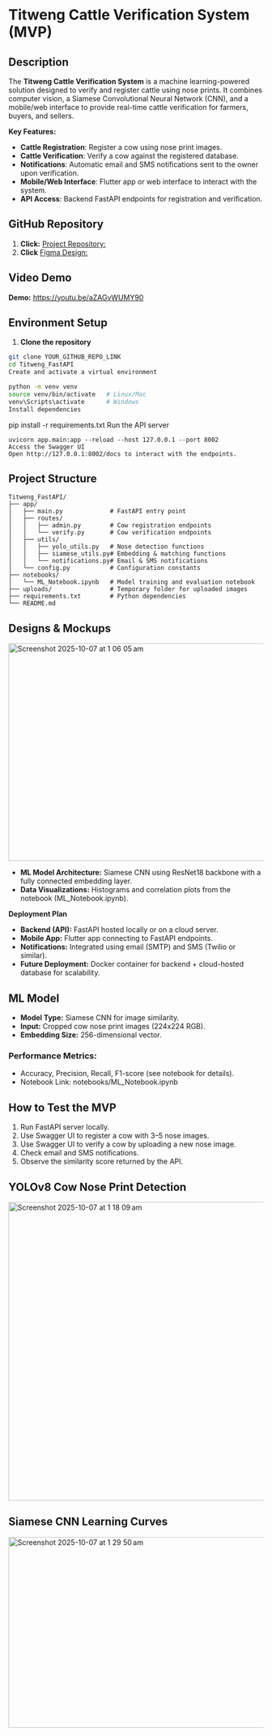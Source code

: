 # Titweng Cattle Verification System (MVP)

## Description
The **Titweng Cattle Verification System** is a machine learning-powered solution designed to verify and register cattle using nose prints. It combines computer vision, a Siamese Convolutional Neural Network (CNN), and a mobile/web interface to provide real-time cattle verification for farmers, buyers, and sellers.

**Key Features:**
- **Cattle Registration**: Register a cow using nose print images.
- **Cattle Verification**: Verify a cow against the registered database.
- **Notifications**: Automatic email and SMS notifications sent to the owner upon verification.
- **Mobile/Web Interface**: Flutter app or web interface to interact with the system.
- **API Access**: Backend FastAPI endpoints for registration and verification.

## GitHub Repository
1. **Click:** [Project Repository:](https://github.com/Geu-Pro2023/Titweng_Initial_Software_Product)
2. **Click** [Figma Design:](https://www.figma.com/design/BDT9TX3z4jfmnWl0VU6ysn/Titweng-Mobile-UI?node-id=0-1&t=lyeLWb7C8fbTX7zO-1)

## **Video Demo**
**Demo:** https://youtu.be/aZAGvWUMY90 

## Environment Setup
1. **Clone the repository**
```bash
git clone YOUR_GITHUB_REPO_LINK
cd Titweng_FastAPI
Create and activate a virtual environment

python -m venv venv
source venv/bin/activate   # Linux/Mac
venv\Scripts\activate      # Windows
Install dependencies
```
pip install -r requirements.txt
Run the API server
```
uvicorn app.main:app --reload --host 127.0.0.1 --port 8002
Access the Swagger UI
Open http://127.0.0.1:8002/docs to interact with the endpoints.
```

## Project Structure
```
Titweng_FastAPI/
├── app/
│   ├── main.py             # FastAPI entry point
│   ├── routes/
│   │   ├── admin.py        # Cow registration endpoints
│   │   └── verify.py       # Cow verification endpoints
│   ├── utils/
│   │   ├── yolo_utils.py   # Nose detection functions
│   │   ├── siamese_utils.py# Embedding & matching functions
│   │   └── notifications.py# Email & SMS notifications
│   └── config.py           # Configuration constants
├── notebooks/
│   └── ML_Notebook.ipynb   # Model training and evaluation notebook
├── uploads/                # Temporary folder for uploaded images
├── requirements.txt        # Python dependencies
└── README.md
```

## Designs & Mockups

<img width="836" height="430" alt="Screenshot 2025-10-07 at 1 06 05 am" src="https://github.com/user-attachments/assets/4406ab26-8312-4c0e-b886-cb9e36ebc7a2" />

- **ML Model Architecture:** Siamese CNN using ResNet18 backbone with a fully connected embedding layer.
- **Data Visualizations:** Histograms and correlation plots from the notebook (ML_Notebook.ipynb).

**Deployment Plan**
- **Backend (API):** FastAPI hosted locally or on a cloud server.
- **Mobile App:** Flutter app connecting to FastAPI endpoints.
- **Notifications:** Integrated using email (SMTP) and SMS (Twilio or similar).
- **Future Deployment:** Docker container for backend + cloud-hosted database for scalability.

## ML Model

- **Model Type:** Siamese CNN for image similarity.
- **Input:** Cropped cow nose print images (224x224 RGB).
- **Embedding Size:** 256-dimensional vector.
### **Performance Metrics:**
- Accuracy, Precision, Recall, F1-score (see notebook for details).
- Notebook Link: notebooks/ML_Notebook.ipynb

## How to Test the MVP

1. Run FastAPI server locally.
2. Use Swagger UI to register a cow with 3–5 nose images.
3. Use Swagger UI to verify a cow by uploading a new nose image.
4. Check email and SMS notifications.
5. Observe the similarity score returned by the API.

## YOLOv8 Cow Nose Print Detection
<img width="624" height="590" alt="Screenshot 2025-10-07 at 1 18 09 am" src="https://github.com/user-attachments/assets/c51b86e4-793c-42e5-af19-cd850870ad9d" />

## Siamese CNN Learning Curves

<img width="944" height="377" alt="Screenshot 2025-10-07 at 1 29 50 am" src="https://github.com/user-attachments/assets/b4e34c26-31c2-4125-a173-6f5b68862be9" />


